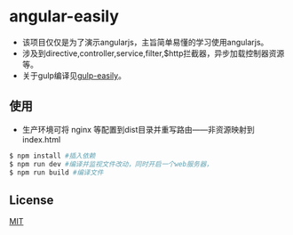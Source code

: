 # angular-easily
* 该项目仅仅是为了演示angularjs，主旨简单易懂的学习使用angularjs。
* 涉及到directive,controller,service,filter,$http拦截器，异步加载控制器资源等。
* 关于gulp编译见[gulp-easily](https://github.com/yujingwyh/gulp-easily)。

## 使用
* 生产环境可将 nginx 等配置到dist目录并重写路由——非资源映射到index.html

``` bash
$ npm install #插入依赖
$ npm run dev #编译并监视文件改动，同时开启一个web服务器，
$ npm run build #编译文件
```
## License
[MIT](http://opensource.org/licenses/MIT)
